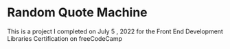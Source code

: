 # Random Quote Machine

This is a project I completed on July 5 , 2022 for the Front End Development Libraries Certification on freeCodeCamp
